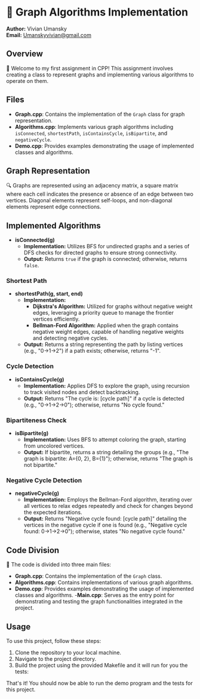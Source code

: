 # 🧮 Graph Algorithms Implementation

**Author:** Vivian Umansky  
**Email:** Umanskyvivian@gmail.com

## Overview

👋 Welcome to my first assignment in CPP! This assignment involves creating a class to represent graphs and implementing various algorithms to operate on them.

## Files

- **Graph.cpp**: Contains the implementation of the `Graph` class for graph representation.
- **Algorithms.cpp**: Implements various graph algorithms including `isConnected`, `shortestPath`, `isContainsCycle`, `isBipartite`, and `negativeCycle`.
- **Demo.cpp**: Provides examples demonstrating the usage of implemented classes and algorithms.

## Graph Representation

🔍 Graphs are represented using an adjacency matrix, a square matrix where each cell indicates the presence or absence of an edge between two vertices. Diagonal elements represent self-loops, and non-diagonal elements represent edge connections.

## Implemented Algorithms

- **isConnected(g)**
  - **Implementation:** Utilizes BFS for undirected graphs and a series of DFS checks for directed graphs to ensure strong connectivity.
  - **Output:** Returns `true` if the graph is connected; otherwise, returns `false`.
### Shortest Path

- **shortestPath(g, start, end)**
  - **Implementation:** 
    - **Dijkstra's Algorithm:** Utilized for graphs without negative weight edges, leveraging a priority queue to manage the frontier vertices efficiently.
    - **Bellman-Ford Algorithm:** Applied when the graph contains negative weight edges, capable of handling negative weights and detecting negative cycles.
  - **Output:** Returns a string representing the path by listing vertices (e.g., "0->1->2") if a path exists; otherwise, returns "-1".

### Cycle Detection

- **isContainsCycle(g)**
  - **Implementation:** Applies DFS to explore the graph, using recursion to track visited nodes and detect backtracking.
  - **Output:** Returns "The cycle is: [cycle path]" if a cycle is detected (e.g., "0->1->2->0"); otherwise, returns "No cycle found."

### Bipartiteness Check

- **isBipartite(g)**
  - **Implementation:** Uses BFS to attempt coloring the graph, starting from uncolored vertices.
  - **Output:** If bipartite, returns a string detailing the groups (e.g., "The graph is bipartite: A={0, 2}, B={1}"); otherwise, returns "The graph is not bipartite."

### Negative Cycle Detection

- **negativeCycle(g)**
  - **Implementation:** Employs the Bellman-Ford algorithm, iterating over all vertices to relax edges repeatedly and check for changes beyond the expected iterations.
  - **Output:** Returns "Negative cycle found: [cycle path]" detailing the vertices in the negative cycle if one is found (e.g., "Negative cycle found: 0->1->2->0"); otherwise, states "No negative cycle found."


## Code Division

🧩 The code is divided into three main files:

- **Graph.cpp**: Contains the implementation of the `Graph` class.
- **Algorithms.cpp**: Contains implementations of various graph algorithms.
- **Demo.cpp**: Provides examples demonstrating the usage of implemented classes and algorithms.
-**Main.cpp**: Serves as the entry point for demonstrating and testing the graph functionalities integrated in the project.


## Usage

To use this project, follow these steps:

1. Clone the repository to your local machine.
2. Navigate to the project directory.
3. Build the project using the provided Makefile and it will run for you the tests:
   

That's it! You should now be able to run the demo program and the tests for this project.
